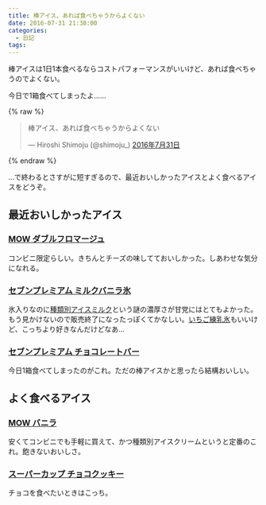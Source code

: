```yaml
---
title: 棒アイス、あれば食べちゃうからよくない
date: 2016-07-31 21:38:00
categories:
  - 日記
tags:
---
```


棒アイスは1日1本食べるならコストパフォーマンスがいいけど、あれば食べちゃうのでよくない。

今日で1箱食べてしまったよ……

{% raw %}
<blockquote class="twitter-tweet" data-lang="ja"><p lang="ja" dir="ltr">棒アイス、あれば食べちゃうからよくない</p>&mdash; Hiroshi Shimoju (@shimoju_) <a href="https://twitter.com/shimoju_/status/759635807082651648">2016年7月31日</a></blockquote>
<script async src="//platform.twitter.com/widgets.js" charset="utf-8"></script>
{% endraw %}

…で終わるとさすがに短すぎるので、最近おいしかったアイスとよく食べるアイスをどうぞ。

## 最近おいしかったアイス

### [MOW ダブルフロマージュ](http://www.morinagamilk.co.jp/products/icecream/mow/3772.html)

コンビニ限定らしい。きちんとチーズの味してておいしかった。しあわせな気分になれる。

### [セブンプレミアム ミルクバニラ氷](http://7premium.jp/product/?e=5008)

氷入りなのに[種類別アイスミルク](https://www.icecream.or.jp/ice/kind.html)という謎の濃厚さが甘党にはとてもよかった。
もう見かけないので販売終了になったっぽくてかなしい。[いちご練乳氷](http://7premium.jp/product/?e=3088)もいいけど、こっちより好きなんだけどなあ…

### [セブンプレミアム チョコレートバー](http://7premium.jp/product/?e=938)

今日1箱食べてしまったのがこれ。ただの棒アイスかと思ったら結構おいしい。

## よく食べるアイス

### [MOW バニラ](http://www.morinagamilk.co.jp/products/icecream/mow/175.html)

安くてコンビニでも手軽に買えて、かつ種類別アイスクリームというと定番のこれ。飽きないおいしさ。

### [スーパーカップ チョコクッキー](http://catalog-p.meiji.co.jp/products/sweets/icecream/010501/4902705125315.html)

チョコを食べたいときはこっち。
